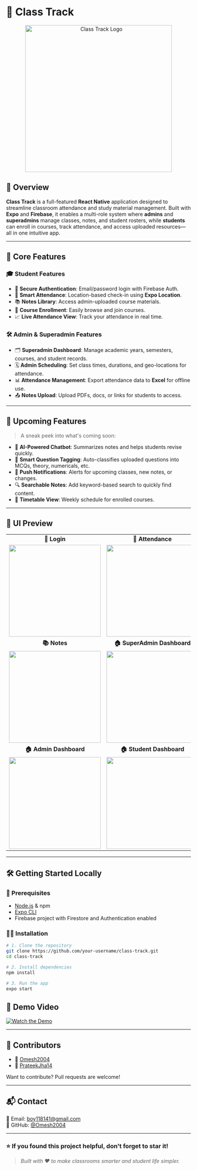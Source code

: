 # 📌 Class Track

<p align="center">
  <img src="assets/images/logo.png" alt="Class Track Logo" width="400"/>
</p>

## 📖 Overview

**Class Track** is a full-featured **React Native** application designed to streamline classroom attendance and study material management. Built with **Expo** and **Firebase**, it enables a multi-role system where **admins** and **superadmins** manage classes, notes, and student rosters, while **students** can enroll in courses, track attendance, and access uploaded resources—all in one intuitive app.

---

## 🚀 Core Features

### 🎓 Student Features
- 🔐 **Secure Authentication**: Email/password login with Firebase Auth.
- 📍 **Smart Attendance**: Location-based check-in using **Expo Location**.
- 📚 **Notes Library**: Access admin-uploaded course materials.
- 📝 **Course Enrollment**: Easily browse and join courses.
- 📈 **Live Attendance View**: Track your attendance in real time.

### 🛠️ Admin & Superadmin Features
- 🗂 **Superadmin Dashboard**: Manage academic years, semesters, courses, and student records.
- 🗓 **Admin Scheduling**: Set class times, durations, and geo-locations for attendance.
- 📊 **Attendance Management**: Export attendance data to **Excel** for offline use.
- 📤 **Notes Upload**: Upload PDFs, docs, or links for students to access.

---

## 🌟 Upcoming Features

> A sneak peek into what's coming soon:

- 🤖 **AI-Powered Chatbot**: Summarizes notes and helps students revise quickly.
- 🧠 **Smart Question Tagging**: Auto-classifies uploaded questions into MCQs, theory, numericals, etc.
- 🔔 **Push Notifications**: Alerts for upcoming classes, new notes, or changes.
- 🔍 **Searchable Notes**: Add keyword-based search to quickly find content.
- 📅 **Timetable View**: Weekly schedule for enrolled courses.

---

## 🎨 UI Preview

<table>
  <tr>
    <td align="center"><b>🔐 Login</b></td>
    <td align="center"><b>📍 Attendance</b></td>
  </tr>
  <tr>
    <td><img src="assets/signup.png" width="250"/></td>
    <td><img src="assets/attendance.png" width="250"/></td>
  </tr>
  <tr>
    <td align="center"><b>📚 Notes</b></td>
    <td align="center"><b>🏠 SuperAdmin Dashboard</b></td>
  </tr>
  <tr>
    <td><img src="assets/notes.png" width="250"/></td>
    <td><img src="assets/dashboard1.png" width="250"/></td>
  </tr>
  <tr>
    <td align="center"><b>🏠 Admin Dashboard</b></td>
    <td align="center"><b>🏠 Student Dashboard</b></td>
  </tr>
  <tr>
    <td><img src="assets/dashboard2.png" width="250"/></td>
    <td><img src="assets/dashboard3.png" width="250"/></td>
  </tr>
</table>

---

## 🛠 Getting Started Locally

### 📌 Prerequisites
- [Node.js](https://nodejs.org/) & npm
- [Expo CLI](https://docs.expo.dev/get-started/installation/)
- Firebase project with Firestore and Authentication enabled

### 🧑‍💻 Installation

```bash
# 1. Clone the repository
git clone https://github.com/your-username/class-track.git
cd class-track

# 2. Install dependencies
npm install

# 3. Run the app
expo start
```


## 🎥 Demo Video

[![Watch the Demo](https://img.youtube.com/vi/uDosMVlFx50/0.jpg)](https://youtu.be/uDosMVlFx50)

---

## 🤝 Contributors

- 👤 [Omesh2004](https://github.com/Omesh2004)
- 👤 [PrateekJha14](https://github.com/PrateekJha14)

Want to contribute? Pull requests are welcome!

---

## 📬 Contact

📧 Email: boy118141@gmail.com  
🐙 GitHub: [@Omesh2004](https://github.com/Omesh2004)

---

### ⭐ If you found this project helpful, don't forget to **star** it!

> _Built with ❤️ to make classrooms smarter and student life simpler._
